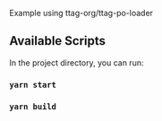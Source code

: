 Example using ttag-org/ttag-po-loader

## Available Scripts

In the project directory, you can run:

### `yarn start`

### `yarn build`
